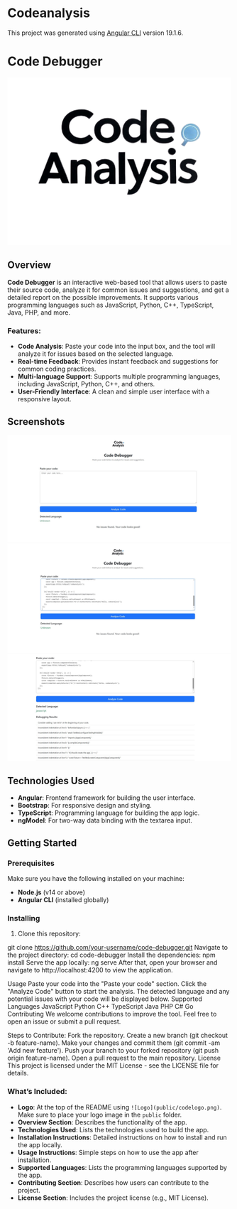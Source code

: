 # Codeanalysis

This project was generated using [Angular CLI](https://github.com/angular/angular-cli) version 19.1.6.

# Code Debugger

![Logo](public/codelogo.png)

## Overview

**Code Debugger** is an interactive web-based tool that allows users to paste their source code, analyze it for common issues and suggestions, and get a detailed report on the possible improvements. It supports various programming languages such as JavaScript, Python, C++, TypeScript, Java, PHP, and more.

### Features:
- **Code Analysis**: Paste your code into the input box, and the tool will analyze it for issues based on the selected language.
- **Real-time Feedback**: Provides instant feedback and suggestions for common coding practices.
- **Multi-language Support**: Supports multiple programming languages, including JavaScript, Python, C++, and others.
- **User-Friendly Interface**: A clean and simple user interface with a responsive layout.

## Screenshots

![Screenshot1](public/codescreenshot1.JPG)
![Screenshot2](public/codescreenshot2.JPG)
![Screenshot3](public/codescreenshot3.JPG)
## Technologies Used

- **Angular**: Frontend framework for building the user interface.
- **Bootstrap**: For responsive design and styling.
- **TypeScript**: Programming language for building the app logic.
- **ngModel**: For two-way data binding with the textarea input.

## Getting Started

### Prerequisites

Make sure you have the following installed on your machine:
- **Node.js** (v14 or above)
- **Angular CLI** (installed globally)

### Installing

1. Clone this repository:

git clone https://github.com/your-username/code-debugger.git
Navigate to the project directory: cd code-debugger
Install the dependencies: npm install
Serve the app locally: ng serve
After that, open your browser and navigate to http://localhost:4200 to view the application.

Usage
Paste your code into the "Paste your code" section.
Click the "Analyze Code" button to start the analysis.
The detected language and any potential issues with your code will be displayed below.
Supported Languages
JavaScript
Python
C++
TypeScript
Java
PHP
C#
Go
Contributing
We welcome contributions to improve the tool. Feel free to open an issue or submit a pull request.

Steps to Contribute:
Fork the repository.
Create a new branch (git checkout -b feature-name).
Make your changes and commit them (git commit -am 'Add new feature').
Push your branch to your forked repository (git push origin feature-name).
Open a pull request to the main repository.
License
This project is licensed under the MIT License - see the LICENSE file for details.

### **What’s Included:**

- **Logo**: At the top of the README using `![Logo](public/codelogo.png)`. Make sure to place your logo image in the `public` folder.
- **Overview Section**: Describes the functionality of the app.
- **Technologies Used**: Lists the technologies used to build the app.
- **Installation Instructions**: Detailed instructions on how to install and run the app locally.
- **Usage Instructions**: Simple steps on how to use the app after installation.
- **Supported Languages**: Lists the programming languages supported by the app.
- **Contributing Section**: Describes how users can contribute to the project.
- **License Section**: Includes the project license (e.g., MIT License).
